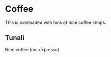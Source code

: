 # Coffee 

This is overloaded with tons of nice coffee shops.

## Tunali 

Nice coffee (not expresso)
